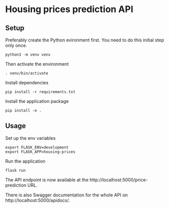 # Housing prices prediction API

## Setup

Preferably create the Python evironment first. You need to do this initial step only once.
```
python3 -m venv venv
```

Then activate the environment
```
. venv/bin/activate
```

Install dependencies
```
pip install -r requirements.txt
```

Install the application package
```
pip install -e .
```


## Usage
Set up the env variables
```
export FLASK_ENV=development
export FLASK_APP=housing-prices
```

Run the application
```
flask run
```

The API endpoint is now available at the http://localhost:5000/price-prediction URL.

There is also Swagger documentation for the whole API on http://localhost:5000/apidocs/.